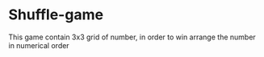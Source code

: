 # Shuffle-game


This game contain 3x3 grid of number, in order to win arrange the number in numerical order
